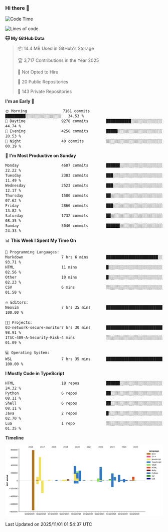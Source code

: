 ### Hi there 👋

<!--
**Clumsy-Coder/Clumsy-Coder** is a ✨ _special_ ✨ repository because its `README.md` (this file) appears on your GitHub profile.

Here are some ideas to get you started:

- 🔭 I’m currently working on ...
- 🌱 I’m currently learning ...
- 👯 I’m looking to collaborate on ...
- 🤔 I’m looking for help with ...
- 💬 Ask me about ...
- 📫 How to reach me: ...
- 😄 Pronouns: ...
- ⚡ Fun fact: ...
-->

<!-- anmol098/waka-readme-stats -->
<!--START_SECTION:waka-->
![Code Time](http://img.shields.io/badge/Code%20Time-1%2C374%20hrs%2032%20mins-blue)

![Lines of code](https://img.shields.io/badge/From%20Hello%20World%20I%27ve%20Written-3.6%20million%20lines%20of%20code-blue)

**🐱 My GitHub Data** 

> 📦 14.4 MB Used in GitHub's Storage 
 > 
> 🏆 3,717 Contributions in the Year 2025
 > 
> 🚫 Not Opted to Hire
 > 
> 📜 20 Public Repositories 
 > 
> 🔑 143 Private Repositories 
 > 
**I'm an Early 🐤** 

```text
🌞 Morning                7161 commits        █████████░░░░░░░░░░░░░░░░   34.53 % 
🌆 Daytime                9278 commits        ███████████░░░░░░░░░░░░░░   44.74 % 
🌃 Evening                4258 commits        █████░░░░░░░░░░░░░░░░░░░░   20.53 % 
🌙 Night                  40 commits          ░░░░░░░░░░░░░░░░░░░░░░░░░   00.19 % 
```
📅 **I'm Most Productive on Sunday** 

```text
Monday                   4607 commits        ██████░░░░░░░░░░░░░░░░░░░   22.22 % 
Tuesday                  2383 commits        ███░░░░░░░░░░░░░░░░░░░░░░   11.49 % 
Wednesday                2523 commits        ███░░░░░░░░░░░░░░░░░░░░░░   12.17 % 
Thursday                 1580 commits        ██░░░░░░░░░░░░░░░░░░░░░░░   07.62 % 
Friday                   2866 commits        ███░░░░░░░░░░░░░░░░░░░░░░   13.82 % 
Saturday                 1732 commits        ██░░░░░░░░░░░░░░░░░░░░░░░   08.35 % 
Sunday                   5046 commits        ██████░░░░░░░░░░░░░░░░░░░   24.33 % 
```


📊 **This Week I Spent My Time On** 

```text
💬 Programming Languages: 
Markdown                 7 hrs 6 mins        ███████████████████████░░   93.71 % 
HTML                     11 mins             █░░░░░░░░░░░░░░░░░░░░░░░░   02.56 % 
Other                    10 mins             █░░░░░░░░░░░░░░░░░░░░░░░░   02.23 % 
CSV                      6 mins              ░░░░░░░░░░░░░░░░░░░░░░░░░   01.50 % 

🔥 Editors: 
Neovim                   7 hrs 35 mins       █████████████████████████   100.00 % 

🐱‍💻 Projects: 
03-network-secure-monitor7 hrs 30 mins       █████████████████████████   98.91 % 
ITSC-409-A-Security-Risk-4 mins              ░░░░░░░░░░░░░░░░░░░░░░░░░   01.09 % 

💻 Operating System: 
WSL                      7 hrs 35 mins       █████████████████████████   100.00 % 
```

**I Mostly Code in TypeScript** 

```text
HTML                     18 repos            ██████░░░░░░░░░░░░░░░░░░░   24.32 % 
Python                   6 repos             ██░░░░░░░░░░░░░░░░░░░░░░░   08.11 % 
Shell                    6 repos             ██░░░░░░░░░░░░░░░░░░░░░░░   08.11 % 
Java                     2 repos             █░░░░░░░░░░░░░░░░░░░░░░░░   02.70 % 
Lua                      1 repo              ░░░░░░░░░░░░░░░░░░░░░░░░░   01.35 % 
```



**Timeline**

![Lines of Code chart](https://raw.githubusercontent.com/Clumsy-Coder/Clumsy-Coder/main/assets/bar_graph.png)


 Last Updated on 2025/11/01 01:54:37 UTC
<!--END_SECTION:waka-->
